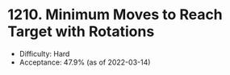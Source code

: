 # 1210. Minimum Moves to Reach Target with Rotations
- Difficulty: Hard
- Acceptance: 47.9% (as of 2022-03-14)
